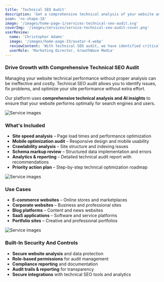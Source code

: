 ```yaml
---
title: 'Technical SEO Audit'
description: 'Get a comprehensive technical analysis of your website and identify performance issues that affect search rankings.'
icon: 'ns-shape-18'
image: '/images/home-page-1/services-technical-seo-audit.svg'
coverImg: '/images/services/service-technical-seo-audit-cover.png'
userReview:
  name: 'Christopher Adams'
  image: '/images/home-page-33/avatar-4.webp'
  reviewContent: 'With technical SEO audit, we have identified critical issues that doubled our website performance while cutting loading times in half. It has become a vital part of our growth strategy.'
  userRole: 'Marketing Director, GrowthWave Media'
---
```


### Drive Growth with Comprehensive Technical SEO Audit

Managing your website technical performance without proper analysis can be ineffective and costly. Technical SEO audit allows you to identify issues, fix problems, and optimize your site performance without extra effort.

Our platform uses **comprehensive technical analysis and AI insights** to ensure that your website performs optimally for search engines and users.

![Service images](/images/services/service-details-1.png)

### What's Included

- **Site speed analysis** – Page load times and performance optimization
- **Mobile optimization audit** – Responsive design and mobile usability
- **Crawlability analysis** – Site structure and indexing issues
- **Schema markup review** – Structured data implementation and errors
- **Analytics & reporting** – Detailed technical audit report with recommendations
- **Priority action plan** – Step-by-step technical optimization roadmap

![Service images](/images/services/service-details-2.png)

### Use Cases

- **E-commerce websites** – Online stores and marketplaces
- **Corporate websites** – Business and professional sites
- **Blog platforms** – Content and news websites
- **SaaS applications** – Software and service platforms
- **Portfolio sites** – Creative and professional portfolios

![Service images](/images/services/service-details-3.jpg)

### Built-In Security And Controls

- **Secure website analysis** and data protection
- **Role-based permissions** for audit management
- **Compliance reporting** and documentation
- **Audit trails & reporting** for transparency
- **Secure integrations** with technical SEO tools and analytics
